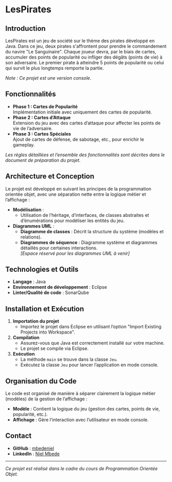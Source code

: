 # LesPirates

## Introduction

LesPirates est un jeu de société sur le thème des pirates développé en Java. Dans ce jeu, deux pirates s'affrontent pour prendre le commandement du navire "Le Sanguinaire". Chaque joueur devra, par le biais de cartes, accumuler des points de popularité ou infliger des dégâts (points de vie) à son adversaire. Le premier pirate à atteindre 5 points de popularité ou celui qui survit le plus longtemps remporte la partie.

*Note : Ce projet est une version console.*

## Fonctionnalités

- **Phase 1 : Cartes de Popularité**  
  Implémentation initiale avec uniquement des cartes de popularité.
- **Phase 2 : Cartes d’Attaque**  
  Extension du jeu avec des cartes d’attaque pour affecter les points de vie de l’adversaire.
- **Phase 3 : Cartes Spéciales**  
  Ajout de cartes de défense, de sabotage, etc., pour enrichir le gameplay.

*Les règles détaillées et l’ensemble des fonctionnalités sont décrites dans le document de préparation du projet.*

## Architecture et Conception

Le projet est développé en suivant les principes de la programmation orientée objet, avec une séparation nette entre la logique métier et l’affichage :

- **Modélisation** :  
  - Utilisation de l’héritage, d’interfaces, de classes abstraites et d’énumérations pour modéliser les entités du jeu.
- **Diagrammes UML** :  
  - **Diagramme de classes** : Décrit la structure du système (modèles et relations).  
  - **Diagrammes de séquence** : Diagramme système et diagrammes détaillés pour certaines interactions.  
  *[Espace réservé pour les diagrammes UML à venir]*

## Technologies et Outils

- **Langage** : Java
- **Environnement de développement** : Eclipse
- **Linter/Qualité de code** : SonarQube

## Installation et Exécution

1. **Importation du projet**  
   - Importez le projet dans Eclipse en utilisant l’option "Import Existing Projects into Workspace".
2. **Compilation**  
   - Assurez-vous que Java est correctement installé sur votre machine.
   - Le projet se compile via Eclipse.
3. **Exécution**  
   - La méthode `main` se trouve dans la classe `Jeu`.
   - Exécutez la classe `Jeu` pour lancer l’application en mode console.

## Organisation du Code

Le code est organisé de manière à séparer clairement la logique métier (modèles) de la gestion de l’affichage :
- **Modèle** : Contient la logique du jeu (gestion des cartes, points de vie, popularité, etc.).
- **Affichage** : Gère l’interaction avec l’utilisateur en mode console.

## Contact

- **GitHub** : [mbedeniel](https://github.com/mbedeniel/)
- **LinkedIn** : [Niel Mbede](https://www.linkedin.com/in/niel-mbede/)

---

*Ce projet est réalisé dans le cadre du cours de Programmation Orientée Objet.*
